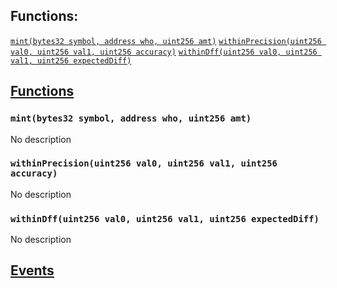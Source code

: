 

## Functions:
[`mint(bytes32 symbol, address who, uint256 amt)`](#TestUtil-mint-bytes32-address-uint256-)
[`withinPrecision(uint256 val0, uint256 val1, uint256 accuracy)`](#TestUtil-withinPrecision-uint256-uint256-uint256-)
[`withinDff(uint256 val0, uint256 val1, uint256 expectedDiff)`](#TestUtil-withinDff-uint256-uint256-uint256-)


## <u>Functions</u>

### `mint(bytes32 symbol, address who, uint256 amt)`
No description

### `withinPrecision(uint256 val0, uint256 val1, uint256 accuracy)`
No description

### `withinDff(uint256 val0, uint256 val1, uint256 expectedDiff)`
No description

## <u>Events</u>
